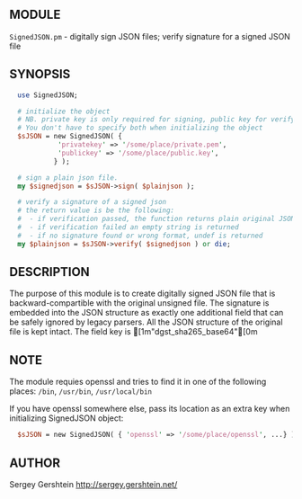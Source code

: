 MODULE
------

`SignedJSON.pm` - digitally sign JSON files; verify signature for a signed JSON file

SYNOPSIS
--------

```perl
  use SignedJSON;

  # initialize the object 
  # NB. private key is only required for signing, public key for verifying, 
  # You don't have to specify both when initializing the object 
  $sJSON = new SignedJSON( {
            'privatekey' => '/some/place/private.pem',
            'publickey' => '/some/place/public.key', 
           } ); 

  # sign a plain json file.
  my $signedjson = $sJSON->sign( $plainjson );

  # verify a signature of a signed json
  # the return value is be the following:
  #  - if verification passed, the function returns plain original JSON without the signature 
  #  - if verification failed an empty string is returned
  #  - if no signature found or wrong format, undef is returned
  my $plainjson = $sJSON->verify( $signedjson ) or die;
```

DESCRIPTION
-----------

The purpose of this module is to create digitally signed JSON file that is
backward-compartible with the original unsigned file. The signature is
embedded into the JSON structure as exactly one additional field that can
be safely ignored by legacy parsers. All the JSON structure of the
original file is kept intact. The field key is [1m"dgst_sha265_base64"[0m

NOTE
----

The module requies openssl and tries to find it in one of the following
places: `/bin`, `/usr/bin`, `/usr/local/bin`

If you have openssl somewhere else, pass its location as an extra key when
initializing SignedJSON object:

```perl
  $sJSON = new SignedJSON( { 'openssl' => '/some/place/openssl', ...} );
```

AUTHOR
------

Sergey Gershtein <http://sergey.gershtein.net/>

